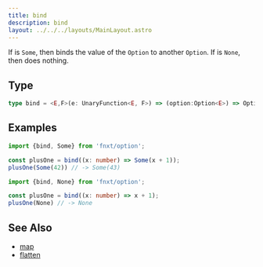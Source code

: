 ```yaml
---
title: bind
description: bind
layout: ../../../layouts/MainLayout.astro
---
```

If is `Some`, then binds the value of the `Option` to another `Option`.
If is `None`, then does nothing.
## Type
```ts
type bind = <E,F>(e: UnaryFunction<E, F>) => (option:Option<E>) => Option<F>
```

## Examples
```ts
import {bind, Some} from 'fnxt/option';

const plusOne = bind((x: number) => Some(x + 1));
plusOne(Some(42)) // -> Some(43)
```

```ts
import {bind, None} from 'fnxt/option';

const plusOne = bind((x: number) => x + 1);
plusOne(None) // -> None
```

## See Also

- [map](/core/en/option/map)
- [flatten](/core/en/option/flatten)

